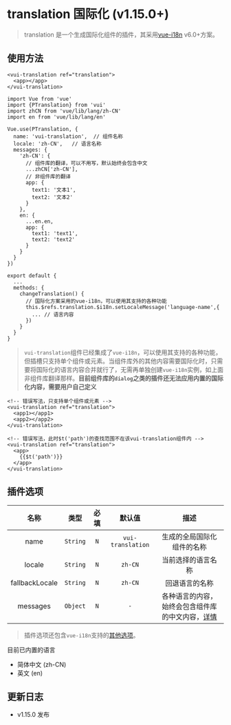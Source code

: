 # translation 国际化 (v1.15.0+)

> translation 是一个生成国际化组件的插件，其采用[vue-i18n](https://kazupon.github.io/vue-i18n/zh/) v6.0+方案。

## 使用方法

```
<vui-translation ref="translation">
  <app></app>
</vui-translation>
```

```
import Vue from 'vue'
import {PTranslation} from 'vui'
import zhCN from 'vue/lib/lang/zh-CN'
import en from 'vue/lib/lang/en'

Vue.use(PTranslation, {
  name: 'vui-translation',  // 组件名称
  locale: 'zh-CN',   // 语言名称
  messages: {
    'zh-CN': {
      // 组件库的翻译，可以不用写，默认始终会包含中文
      ...zhCN['zh-CN'],
      // 非组件库的翻译
      app: {
        text1: '文本1',
        text2: '文本2'
      }
    },
    en: {
      ...en.en,
      app: {
        text1: 'text1',
        text2: 'text2'
      }
    }
  }
})

export default {
  ...
  methods: {
    changeTranslation() {
      // 国际化方案采用的vue-i18n，可以使用其支持的各种功能
      this.$refs.translation.$i18n.setLocaleMessage('language-name',{
        ... // 语言内容
      })
    }
  }
}
```

> `vui-translation`组件已经集成了`vue-i18n`，可以使用其支持的各种功能，但插槽只支持单个组件或元素。当组件库外的其他内容需要国际化时，只需要将国际化的语言内容合并就行了，无需再单独创建`vue-i18n`实例，如上面非组件库翻译那样。**目前组件库的`dialog`之类的插件还无法应用内置的国际化内容，需要用户自己定义**

```
<!-- 错误写法，只支持单个组件或元素 -->
<vui-translation ref="translation">
  <app1></app1>
  <app2></app2>
</vui-translation>

<!-- 错误写法，此时$t('path')的查找范围不在该vui-translation组件内 -->
<vui-translation ref="translation">
  <app>
    {{$t('path')}}
  </app>
</vui-translation>
```

## 插件选项

|      名称      |   类型   | 必填  |      默认值       |                                                                         描述                                                                          |
| :------------: | :------: | :---: | :---------------: | :---------------------------------------------------------------------------------------------------------------------------------------------------: |
|      name      | `String` |  `N`  | `vui-translation` |                                                              生成的全局国际化组件的名称                                                               |
|     locale     | `String` |  `N`  |      `zh-CN`      |                                                                  当前选择的语言名称                                                                   |
| fallbackLocale | `String` |  `N`  |      `zh-CN`      |                                                                    回退语言的名称                                                                     |
|    messages    | `Object` |  `N`  |        `-`        | 各种语言的内容，始终会包含组件库的中文内容，[详情](https://kazupon.github.io/vue-i18n/zh/api/#%E6%9E%84%E9%80%A0%E5%87%BD%E6%95%B0%E9%80%89%E9%A1%B9) |

> 插件选项还包含`vue-i18n`支持的[其他选项](https://kazupon.github.io/vue-i18n/zh/api/#%E6%9E%84%E9%80%A0%E5%87%BD%E6%95%B0%E9%80%89%E9%A1%B9)。

目前已内置的语言

* 简体中文 (zh-CN)
* 英文 (en)

## 更新日志

- v1.15.0 发布
